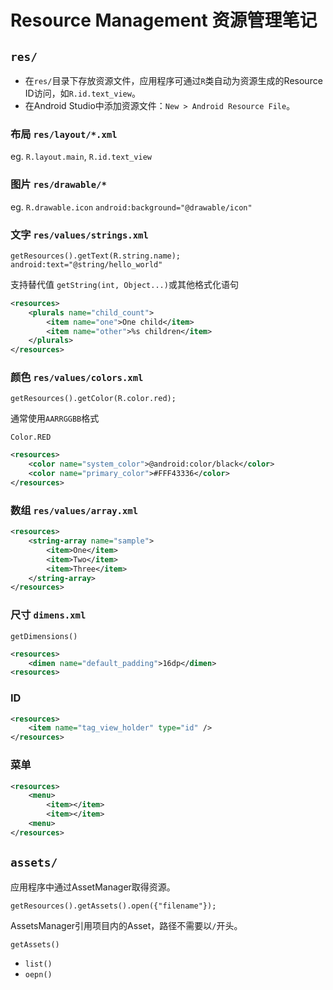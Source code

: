 # Resource Management 资源管理笔记

## `res/`

- 在`res/`目录下存放资源文件，应用程序可通过`R`类自动为资源生成的Resource ID访问，如`R.id.text_view`。
- 在Android Studio中添加资源文件：`New > Android Resource File`。

### 布局 `res/layout/*.xml`

eg. `R.layout.main`, `R.id.text_view`

### 图片 `res/drawable/*`

eg. `R.drawable.icon` `android:background="@drawable/icon"`

### 文字 `res/values/strings.xml`

`getResources().getText(R.string.name);` `android:text="@string/hello_world"`

支持替代值 `getString(int, Object...)`或其他格式化语句

```xml
<resources>
    <plurals name="child_count">
        <item name="one">One child</item>
        <item name="other">%s children</item>
    </plurals>
</resources>
```

### 颜色 `res/values/colors.xml`

`getResources().getColor(R.color.red);`

通常使用`AARRGGBB`格式

`Color.RED`

```xml
<resources>
    <color name="system_color">@android:color/black</color>
    <color name="primary_color">#FFF43336</color>
</resources>
```

### 数组 `res/values/array.xml`

```xml
<resources>
    <string-array name="sample">
        <item>One</item>
        <item>Two</item>
        <item>Three</item>
    </string-array>
</resources>
```

### 尺寸 `dimens.xml`

`getDimensions()`

```xml
<resources>
    <dimen name="default_padding">16dp</dimen>
<resources>
```

### ID

```xml
<resources>
    <item name="tag_view_holder" type="id" />
</resources>
```

### 菜单

```xml
<resources>
    <menu>
        <item></item>
        <item></item>
    <menu>
</resources>
```

## `assets/`

应用程序中通过AssetManager取得资源。

`getResources().getAssets().open({"filename"});`

AssetsManager引用项目内的Asset，路径不需要以`/`开头。

`getAssets()`

- `list()`
- `oepn()`
